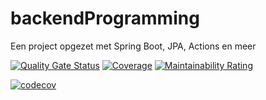 # backendProgramming
Een project opgezet met Spring Boot, JPA, Actions en meer

[![Quality Gate Status](https://sonarcloud.io/api/project_badges/measure?project=TimovanDijk_backendProgramming&metric=alert_status)](https://sonarcloud.io/dashboard?id=TimovanDijk_backendProgramming) 
[![Coverage](https://sonarcloud.io/api/project_badges/measure?project=TimovanDijk_backendProgramming&metric=coverage)](https://sonarcloud.io/dashboard?id=TimovanDijk_backendProgramming)
[![Maintainability Rating](https://sonarcloud.io/api/project_badges/measure?project=TimovanDijk_backendProgramming&metric=sqale_rating)](https://sonarcloud.io/dashboard?id=TimovanDijk_backendProgramming)

[![codecov](https://codecov.io/gh/TimovanDijk/backendProgramming/branch/main/graph/badge.svg?token=NZ29X69VEP)](https://codecov.io/gh/TimovanDijk/backendProgramming)
